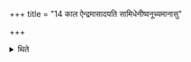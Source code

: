 +++
title = "14 काल ऐन्द्रमासादयति सामिधेनीष्वनूच्यमानासु"

+++

<details><summary>थिते</summary>

14. He places the Indra (-bread) on the altar at its usual time and (he places) the Maruts (-bread) (on the altar) when the enkindling verses are being recited. 
</details>

